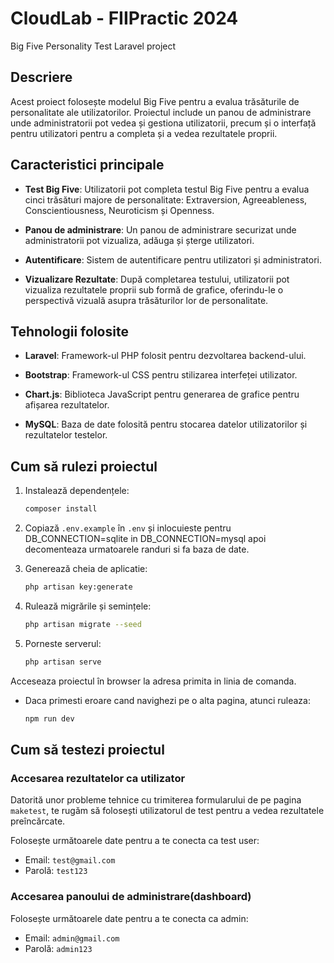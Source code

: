 # CloudLab - FIIPractic 2024
Big Five Personality Test Laravel project

## Descriere

Acest proiect folosește modelul Big Five pentru a evalua trăsăturile de personalitate ale utilizatorilor. Proiectul include un panou de administrare unde administratorii pot vedea și gestiona utilizatorii, precum și o interfață pentru utilizatori pentru a completa și a vedea rezultatele proprii.

## Caracteristici principale

- **Test Big Five**: Utilizatorii pot completa testul Big Five pentru a evalua cinci trăsături majore de personalitate: Extraversion, Agreeableness, Conscientiousness, Neuroticism și Openness.
  
- **Panou de administrare**: Un panou de administrare securizat unde administratorii pot vizualiza, adăuga și șterge utilizatori.
  
- **Autentificare**: Sistem de autentificare pentru utilizatori și administratori.
  
- **Vizualizare Rezultate**: După completarea testului, utilizatorii pot vizualiza rezultatele proprii sub formă de grafice, oferindu-le o perspectivă vizuală asupra trăsăturilor lor de personalitate.

## Tehnologii folosite

- **Laravel**: Framework-ul PHP folosit pentru dezvoltarea backend-ului.
  
- **Bootstrap**: Framework-ul CSS pentru stilizarea interfeței utilizator.
  
- **Chart.js**: Biblioteca JavaScript pentru generarea de grafice pentru afișarea rezultatelor.
  
- **MySQL**: Baza de date folosită pentru stocarea datelor utilizatorilor și rezultatelor testelor.

## Cum să rulezi proiectul

1. Instalează dependențele:
    ```bash
    composer install
    ```

2. Copiază `.env.example` în `.env` și inlocuieste pentru DB_CONNECTION=sqlite in DB_CONNECTION=mysql apoi decomenteaza urmatoarele randuri si fa baza de date.

3. Generează cheia de aplicatie:
    ```bash
    php artisan key:generate
    ```

4. Rulează migrările și semințele:
    ```bash
    php artisan migrate --seed
    ```

5. Porneste serverul:
    ```bash
    php artisan serve
    ```

Acceseaza proiectul în browser la adresa primita in linia de comanda.

- Daca primesti eroare cand navighezi pe o alta pagina, atunci ruleaza:
    ```bash
    npm run dev
    ```

## Cum să testezi proiectul

### Accesarea rezultatelor ca utilizator

Datorită unor probleme tehnice cu trimiterea formularului de pe pagina `maketest`, te rugăm să folosești utilizatorul de test pentru a vedea rezultatele preîncărcate.

Folosește următoarele date pentru a te conecta ca test user:

- Email: `test@gmail.com`
- Parolă: `test123`

### Accesarea panoului de administrare(dashboard)

Folosește următoarele date pentru a te conecta ca admin:

- Email: `admin@gmail.com`
- Parolă: `admin123`
